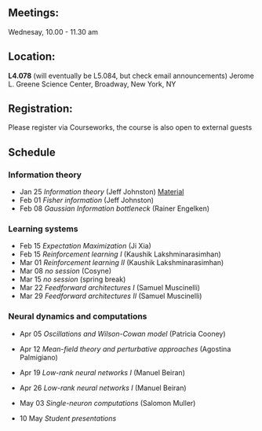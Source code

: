 

## Meetings:
Wednesay, 10.00 - 11.30 am

## Location:
**L4.078** (will eventually be L5.084, but check email announcements)
Jerome L. Greene Science Center, Broadway, New York, NY

## Registration:
Please register via Courseworks, the course is also open to external guests

## Schedule
### Information theory
* Jan 25 *Information theory* (Jeff Johnston) [Material](https://www.inference.org.uk/mackay/itila/)
* Feb 01 *Fisher information* (Jeff Johnston)
* Feb 08 *Gaussian Information bottleneck* (Rainer Engelken)


### Learning systems
* Feb 15 	*Expectation Maximization* (Ji Xia)
* Feb 15	*Reinforcement learning I* (Kaushik Lakshminarasimhan)
* Mar 01	*Reinforcement learning II* (Kaushik Lakshminarasimhan)
* Mar 08  *no session* (Cosyne)
* Mar 15 	*no session* (spring break)
* Mar 22	*Feedforward architectures I* (Samuel Muscinelli)
* Mar 29	*Feedforward architectures II* (Samuel Muscinelli)

### Neural dynamics and computations
* Apr 05 *Oscillations and Wilson-Cowan model* (Patricia Cooney)
* Apr 12 *Mean-field theory and perturbative approaches* (Agostina Palmigiano)
* Apr 19 *Low-rank neural networks I* (Manuel Beiran)
* Apr 26 *Low-rank neural networks I* (Manuel Beiran)
* May 03 *Single-neuron computations* (Salomon Muller)

* 10 May	*Student presentations*
